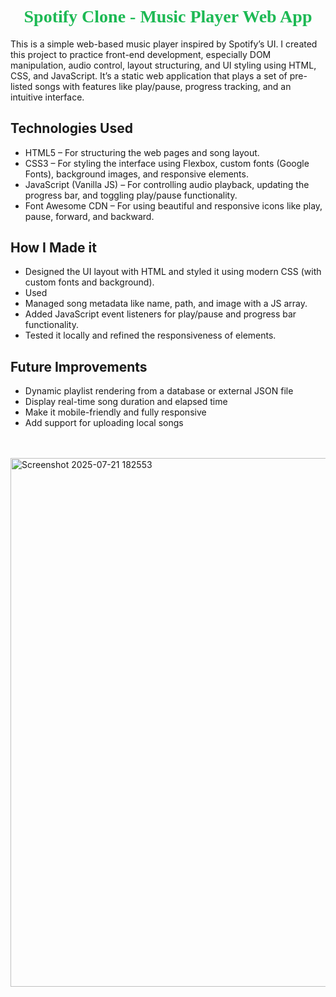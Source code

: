 <h1 style="text-align:center; font-family: 'Cinzel', serif; margin-top: 20px; color: #1DB954;">
    Spotify Clone - Music Player Web App
</h1>
<p>This is a simple web-based music player inspired by Spotify’s UI. I created this project to practice front-end development, especially DOM manipulation, audio control, layout structuring, and UI styling using HTML, CSS, and JavaScript. It’s a static web application that plays a set of pre-listed songs with features like play/pause, progress tracking, and an intuitive interface.</p>

<h2>Technologies Used</h2>
<ul>
  <li>HTML5 – For structuring the web pages and song layout.</li>
  <li>CSS3 – For styling the interface using Flexbox, custom fonts (Google Fonts), background images, and responsive elements.</li>
  <li>JavaScript (Vanilla JS) – For controlling audio playback, updating the progress bar, and toggling play/pause functionality.</li>
  <li>Font Awesome CDN – For using beautiful and responsive icons like play, pause, forward, and backward.</li>
</ul>

<h2>How I Made it</h2>
<ul>
  <li>Designed the UI layout with HTML and styled it using modern CSS (with custom fonts and background).</li>
  <li>Used <audio> in JavaScript to play songs and control playback.</li>
  <li>Managed song metadata like name, path, and image with a JS array.</li>
  <li>Added JavaScript event listeners for play/pause and progress bar functionality.</li>
  <li>Tested it locally and refined the responsiveness of elements.</li> 
</ul>

<h2>Future Improvements</h2>
<ul>
  <li>Dynamic playlist rendering from a database or external JSON file</li>
  <li>Display real-time song duration and elapsed time</li>
  <li>Make it mobile-friendly and fully responsive</li>
  <li>Add support for uploading local songs</li>
</ul><br><br>


<img width="1902" height="846" alt="Screenshot 2025-07-21 182553" src="https://github.com/user-attachments/assets/cb4f606e-3fae-4cb2-a38d-268bc79448b3" />
